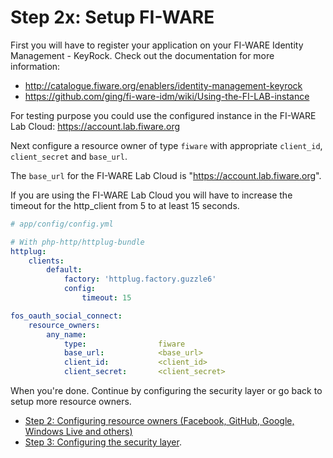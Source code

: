 Step 2x: Setup FI-WARE
=========================

First you will have to register your application on your FI-WARE Identity Management - KeyRock. Check out the
documentation for more information: 
- http://catalogue.fiware.org/enablers/identity-management-keyrock
- https://github.com/ging/fi-ware-idm/wiki/Using-the-FI-LAB-instance

For testing purpose you could use the configured instance in the FI-WARE Lab Cloud: https://account.lab.fiware.org 

Next configure a resource owner of type `fiware` with appropriate
`client_id`, `client_secret` and `base_url`.

The `base_url` for the FI-WARE Lab Cloud is "https://account.lab.fiware.org". 

If you are using the FI-WARE Lab Cloud you will have to increase the timeout for the http_client from 5 to at least 15 seconds.

```yaml
# app/config/config.yml

# With php-http/httplug-bundle
httplug:
    clients:
        default:
            factory: 'httplug.factory.guzzle6'
            config:
                timeout: 15

fos_oauth_social_connect:
    resource_owners:
        any_name:
            type:                fiware
            base_url:            <base_url>
            client_id:           <client_id>
            client_secret:       <client_secret>
```

When you're done. Continue by configuring the security layer or go back to
setup more resource owners.

- [Step 2: Configuring resource owners (Facebook, GitHub, Google, Windows Live and others)](../2-configuring_resource_owners.md)
- [Step 3: Configuring the security layer](../3-configuring_the_security_layer.md).
